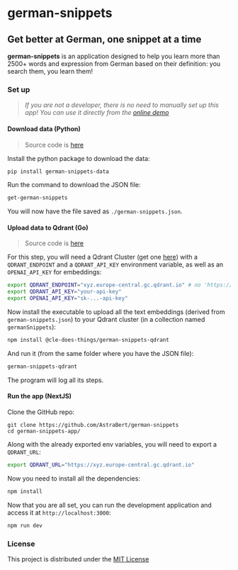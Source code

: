# german-snippets

## Get better at German, one snippet at a time

**german-snippets** is an application designed to help you learn more than 2500+ words and expression from German based on their definition: you search them, you learn them!

### Set up

> _If you are not a developer, there is no need to manually set up this app! You can use it directly from the [online demo](https://de.clelia.dev)_

#### Download data (Python)

> Source code is [here](data/src/german_snippets_data/)

Install the python package to download the data:

```bash
pip install german-snippets-data
```

Run the command to download the JSON file:

```bash
get-german-snippets
```

You will now have the file saved as `./german-snippets.json`.

#### Upload data to Qdrant (Go)

> Source code is [here](./german-snippets-qdrant/)

For this step, you will need a Qdrant Cluster (get one [here](https://qdrant.tech)) with a `QDRANT_ENDPOINT` and a `QDRANT_API_KEY` environment variable, as well as an `OPENAI_API_KEY` for embeddings:

```bash
export QDRANT_ENDPOINT="xyz.europe-central.gc.qdrant.io" # no 'https://' at the beginning!
export QDRANT_API_KEY="your-api-key"
export OPENAI_API_KEY="sk-...-api-key"
```

Now install the executable to upload all the text embeddings (derived from `german-snippets.json`) to your Qdrant cluster (in a collection named `germanSnippets`):

```bash
npm install @cle-does-things/german-snippets-qdrant
```

And run it (from the same folder where you have the JSON file):

```bash
german-snippets-qdrant
```

The program will log all its steps.

#### Run the app (NextJS)

Clone the GitHub repo:

```
git clone https://github.com/AstraBert/german-snippets
cd german-snippets-app/
```

Along with the already exported env variables, you will need to export a `QDRANT_URL`:

```bash
export QDRANT_URL="https://xyz.europe-central.gc.qdrant.io"
```

Now you need to install all the dependencies:

```bash
npm install
```

Now that you are all set, you can run the development application and access it at `http://localhost:3000`:

```bash
npm run dev
```

### License

This project is distributed under the [MIT License](./LICENSE)
